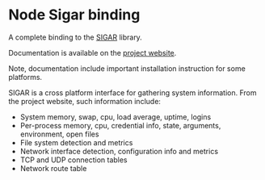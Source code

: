 
Node Sigar binding
==================

A complete binding to the [SIGAR](http://support.hyperic.com/display/SIGAR/Home) library.

Documentation is available on the [project website](http://www.adaltas.com/projects/node-sigar.html).

Note, documentation include important installation instruction for some platforms.

SIGAR is a cross platform interface for gathering system information. From the project website, such information include:

*   System memory, swap, cpu, load average, uptime, logins
*   Per-process memory, cpu, credential info, state, arguments, environment, open files
*   File system detection and metrics
*   Network interface detection, configuration info and metrics
*   TCP and UDP connection tables
*   Network route table

